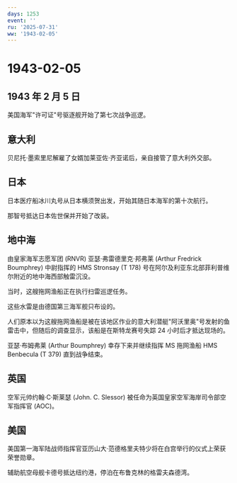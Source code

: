 ```yaml
---
days: 1253
event: ''
ru: '2025-07-31'
ww: '1943-02-05'
---
```


# 1943-02-05

## 1943 年 2 月 5 日

美国海军"许可证"号驱逐舰开始了第七次战争巡逻。

## 意大利

贝尼托·墨索里尼解雇了女婿加莱亚佐·齐亚诺后，亲自接管了意大利外交部。

## 日本

日本医疗船冰川丸号从日本横须贺出发，开始其随日本海军的第十次航行。

那智号抵达日本佐世保并开始了改装。

## 地中海

由皇家海军志愿军团 (RNVR) 亚瑟·弗雷德里克·邦弗莱 (Arthur Fredrick
Boumphrey) 中尉指挥的 HMS Stronsay (T 178)
号在阿尔及利亚东北部菲利普维尔附近的地中海西部触雷沉没。

当时，这艘拖网渔船正在执行扫雷巡逻任务。

这些水雷是由德国第三海军舰只布设的。

人们原本以为这艘拖网渔船是被在该地区作业的意大利潜艇"阿沃里奥"号发射的鱼雷击中，但随后的调查显示，该船是在斯特龙赛号失踪
24 小时后才抵达现场的。

亚瑟·布姆弗莱 (Arthur Boumphrey) 幸存下来并继续指挥 MS 拖网渔船 HMS
Benbecula (T 379) 直到战争结束。

## 英国

空军元帅约翰·C·斯莱瑟 (John. C. Slessor)
被任命为英国皇家空军海岸司令部空军指挥官 (AOC)。

## 美国

美国第一海军陆战师指挥官亚历山大·范德格里夫特少将在白宫举行的仪式上荣获荣誉勋章。

辅助航空母舰卡德号抵达纽约港，停泊在布鲁克林的格雷夫森德湾。